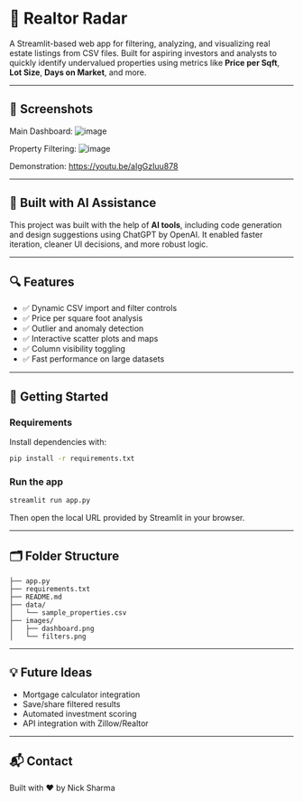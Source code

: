 # 🏡 Realtor Radar

A Streamlit-based web app for filtering, analyzing, and visualizing real estate listings from CSV files. Built for aspiring investors and analysts to quickly identify undervalued properties using metrics like **Price per Sqft**, **Lot Size**, **Days on Market**, and more.

---

## 📸 Screenshots

<!-- Upload images to the repo and reference them like below -->
Main Dashboard:
![image](https://github.com/user-attachments/assets/dd12dd4e-f2cd-4788-a540-9794a96ee520)

Property Filtering:
![image](https://github.com/user-attachments/assets/ea286155-a14e-4a60-9015-42827c278cb0)

Demonstration:
https://youtu.be/aIgGzIuu878

---

## 🧠 Built with AI Assistance

This project was built with the help of **AI tools**, including code generation and design suggestions using ChatGPT by OpenAI. It enabled faster iteration, cleaner UI decisions, and more robust logic.

---

## 🔍 Features

- ✅ Dynamic CSV import and filter controls
- ✅ Price per square foot analysis
- ✅ Outlier and anomaly detection
- ✅ Interactive scatter plots and maps
- ✅ Column visibility toggling
- ✅ Fast performance on large datasets

---

## 🚀 Getting Started

### Requirements

Install dependencies with:

```bash
pip install -r requirements.txt
```

### Run the app

```bash
streamlit run app.py
```

Then open the local URL provided by Streamlit in your browser.

---

## 🗂️ Folder Structure

```
├── app.py
├── requirements.txt
├── README.md
├── data/
│   └── sample_properties.csv
├── images/
│   ├── dashboard.png
│   └── filters.png
```

---

## 💡 Future Ideas

- Mortgage calculator integration
- Save/share filtered results
- Automated investment scoring
- API integration with Zillow/Realtor

---

## 📬 Contact

Built with ❤️ by Nick Sharma
